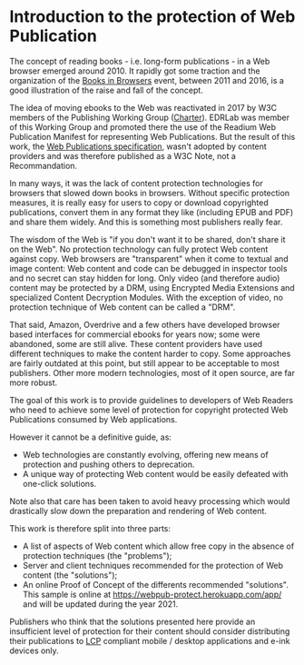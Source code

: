 # Introduction to the protection of Web Publication

The concept of reading books - i.e. long-form publications - in a Web browser emerged around 2010. It rapidly got some traction and the organization of the [Books in Browsers](https://booksinbrowsers.org/past-bibs/) event, between 2011 and 2016, is a good illustration of the raise and fall of the concept. 

The idea of moving ebooks to the Web was reactivated in 2017 by W3C members of the Publishing Working Group ([Charter](https://www.w3.org/2017/04/publ-wg-charter/)). EDRLab was member of this Working Group and promoted there the use of the Readium Web Publication Manifest for representing Web Publications. But the result of this work, the [Web Publications specification](https://www.w3.org/TR/wpub/), wasn't adopted by content providers and was therefore published as a W3C Note, not a Recommandation.    

In many ways, it was the lack of content protection technologies for browsers that slowed down books in browsers. Without specific protection measures, it is really easy for users to copy or download copyrighted publications, convert them  in any format they like (including EPUB and PDF) and share them widely. And this is something most publishers really fear. 

The wisdom of the Web is "if you don't want it to be shared, don't share it on the Web". No protection technology can fully protect Web content against copy. Web browsers are "transparent" when it come to textual and image content: Web content and code can be debugged in inspector tools and no secret can stay hidden for long. Only video (and therefore audio) content may be protected by a DRM, using Encrypted Media Extensions and specialized Content Decryption Modules. With the exception of video, no protection technique of Web content can be called a "DRM".  

That said, Amazon, Overdrive and a few others have developed browser based interfaces for commercial ebooks for years now; some were abandoned, some are still alive. These content providers have used different techniques to make the content harder to copy. Some approaches are fairly outdated at this point, but still appear to be acceptable to most publishers. Other more modern technologies, most of it open source, are far more robust. 

The goal of this work is to provide guidelines to developers of Web Readers who need to achieve some level of protection for copyright protected Web Publications consumed by Web applications.  

However it cannot be a definitive guide, as:
- Web technologies are constantly evolving, offering new means of protection and pushing others to deprecation.
- A unique way of protecting Web content would be easily defeated with one-click solutions. 

Note also that care has been taken to avoid heavy processing which would drastically slow down the preparation and rendering of Web content.

This work is therefore split into three parts:

- A list of aspects of Web content which allow free copy in the absence of protection techniques (the "problems");
- Server and client techniques recommended for the protection of Web content (the "solutions");
- An online Proof of Concept of the differents recommended "solutions". This sample is online at https://webpub-protect.herokuapp.com/app/ and will be updated during the year 2021. 

Publishers who think that the solutions presented here provide an insufficient level of protection for their content should consider distributing their publications to [LCP](https://www.edrlab.org/readium-lcp/) compliant mobile / desktop applications and e-ink devices only. 




